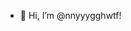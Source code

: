 - 👋 Hi, I’m @nnyyygghwtf!

<!---
nnyyygghwtf/nnyyygghwtf is a ✨ special ✨ repository because its `README.md` (this file) appears on your GitHub profile.
You can click the Preview link to take a look at your changes.
--->
